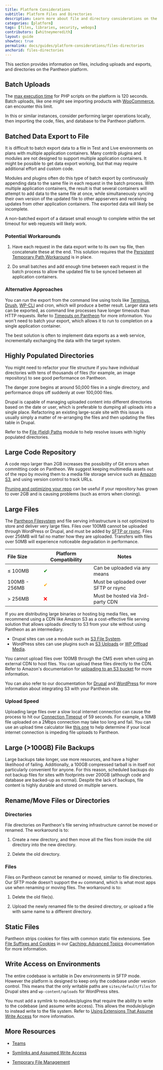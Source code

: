 ```yaml
---
title: Platform Considerations
subtitle: Platform Files and Directories
description: Learn more about file and directory considerations on the Pantheon platform.
categories: [platform]
tags: [files, libraries, security, webops]
contributors: [whitneymeredith]
layout: guide
showtoc: true
permalink: docs/guides/platform-considerations/files-directories
anchorid: files-directories
---
```


This section provides information on files, including uploads and exports, and directories on the Pantheon platform.

## Batch Uploads

The [max execution time](/timeouts/#user-configurable-timeouts) for PHP scripts on the platform is 120 seconds. Batch uploads, like one might see importing products with [WooCommerce](https://wordpress.org/plugins/woocommerce), can encounter this limit.

In this or similar instances, consider performing larger operations locally, then importing the code, files, and database to the Pantheon platform.

## Batched Data Export to File

It is difficult to batch export data to a file in Test and Live environments on plans with multiple application containers. Many contrib plugins and modules are not designed to support multiple application containers. It might be possible to get data export working, but that may require additional effort and custom code.

Modules and plugins often do this type of batch export by continuously appending data to the same file in each request in the batch process. With multiple application containers, the result is that several containers will attempt to add data to the same file at once, while simultaneously syncing their own version of the updated file to other appservers and receiving updates from other application containers. The exported data will likely be incomplete.

A non-batched export of a dataset small enough to complete within the set timeout for web requests will likely work.

### Potential Workarounds

1. Have each request in the data export write to its own `tmp` file, then concatenate these at the end. This solution requires that the [Persistent Temporary Path Workaround](/tmp/#persistent-temporary-path-workaround) is in place.

1. Do small batches and add enough time between each request in the batch process to allow the updated file to be synced between all application containers.

### Alternative Approaches

You can run the export from the command line using tools like [Terminus](/terminus), [Drush](/guides/drush), [WP-CLI](/guides/wp-cli) and cron, which will produce a better result. Larger data sets can be exported, as command line processes have longer timeouts than HTTP requests. Refer to [Timeouts on Pantheon](/timeouts) for more information. You won't need to batch your export, which allows it to run to completion on a single application container.

The best solution is often to implement data exports as a web service, incrementally exchanging the data with the target system.

## Highly Populated Directories

You might need to refactor your file structure if you have individual directories with tens of thousands of files (for example, an image repository) to see good performance on Pantheon.

The danger zone begins at around 50,000 files in a single directory, and performance drops off suddenly at over 100,000 files.

Drupal is capable of managing uploaded content into different directories based on the date or user, which is preferable to dumping all uploads into a single place. Refactoring an existing large-scale site with this issue is usually simply a matter of re-arranging the files and then updating the files table in Drupal.

Refer to the [File (field) Paths](https://www.drupal.org/project/filefield_paths) module to help resolve issues with highly populated directories.

## Large Code Repository

A code repo larger than 2GB increases the possibility of Git errors when committing code on Pantheon. We suggest keeping multimedia assets out of the repo by moving them to a media file storage service such as [Amazon S3](https://aws.amazon.com/s3/), and using version control to track URLs. 

[Pruning and optimizing your repo](/reducing-large-repos) can be useful if your repository has grown to over 2GB and is causing problems (such as errors when cloning).

## Large Files

The [Pantheon Filesystem](/files) and file serving infrastructure is not optimized to store and deliver very large files. Files over 100MB cannot be uploaded through WordPress or Drupal, and must be added by [SFTP or rsync](/rsync-and-sftp). Files over 256MB will fail no matter how they are uploaded. Transfers with files over 50MB will experience noticeable degradation in performance.

| File Size     | Platform Compatibility               | Notes                               |
|:--------------|--------------------------------------|-------------------------------------|
| ≤ 100MB       | <span  style="color:green">✔</span>  | Can be uploaded via any means       |
| 100MB - 256MB | <span  style="color:orange">✔</span> | Must be uploaded over SFTP or rsync |
| > 256MB       | <span  style="color:red">❌</span>    | Must be hosted via 3rd-party CDN    |

If you are distributing large binaries or hosting big media files, we recommend using a CDN like Amazon S3 as a cost-effective file serving solution that allows uploads directly to S3 from your site without using Pantheon as an intermediary.

- Drupal sites can use a module such as [S3 File System](https://www.drupal.org/project/s3fs).
- WordPress sites can use plugins such as [S3 Uploads](https://github.com/humanmade/S3-Uploads) or [WP Offload Media](https://deliciousbrains.com/wp-offload-media/).

You cannot upload files over 100MB through the CMS even when using an external CDN to host files. You can upload these files directly to the CDN. Refer to Amazon's documentation for [uploading to an S3 bucket](https://docs.aws.amazon.com/AmazonS3/latest/user-guide/upload-objects.html) for more information.

You can also refer to our documentation for [Drupal](/drupal-s3) and [WordPress](/wordpress-s3) for more information about integrating S3 with your Pantheon site.

### Upload Speed

Uploading large files over a slow local internet connection can cause the process to hit our [Connection Timeout](/timeouts/#timeouts-that-are-not-configurable) of 59 seconds. For example, a 10MB file uploaded on a 2Mbps connection may take too long and fail. You can use an upload time calculator like [this one](https://downloadtimecalculator.com/Upload-Time-Calculator.html) to help determine if your local internet connection is impeding file uploads to Pantheon.

## Large (>100GB) File Backups

Large backups take longer, use more resources, and have a higher likelihood of failing. Additionally, a 100GB compressed tarball is in itself not particularly convenient for anyone. For this reason, scheduled backups do not backup files for sites with footprints over 200GB (although code and database are backed-up as normal). Despite the lack of backups, file content is highly durable and stored on multiple servers.

## Rename/Move Files or Directories

### Directories

File directories on Pantheon's file serving infrastructure cannot be moved or renamed. The workaround is to:

1. Create a new directory, and then move all the files from inside the old directory into the new directory.

1. Delete the old directory.

### Files

Files on Pantheon cannot be renamed or moved, similar to file directories. Our SFTP mode doesn’t support the `mv` command, which is what most apps use when renaming or moving files. The workaround is to:

1. Delete the old file(s).

1. Upload the newly renamed file to the desired directory, or upload a file with same name to a different directory.

## Static Files

Pantheon strips cookies for files with common static file extensions. See [File Suffixes and Cookies](/caching-advanced-topics#file-suffixes-and-cookies) in our [Caching: Advanced Topics](/caching-advanced-topics) documentation for more information.

## Write Access on Environments

The entire codebase is writable in Dev environments in SFTP mode. However the platform is designed to keep only the codebase under version control. This means that the only writable paths are `sites/default/files` for Drupal sites and `wp-content/uploads` for WordPress sites.

You must add a symlink to modules/plugins that require the ability to write to the codebase (and assume write access). This allows the module/plugin to instead write to the file system. Refer to [Using Extensions That Assume Write Access](/symlinks-assumed-write-access) for more information.

## More Resources

- [Teams](/guides/account-mgmt/workspace-sites-teams/teams)

- [Symlinks and Assumed Write Access](/symlinks-assumed-write-access)

- [Temporary File Management](/tmp)